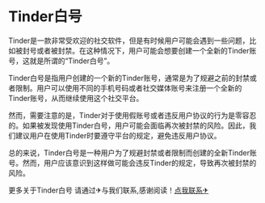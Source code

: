 # Tinder白号

Tinder是一款非常受欢迎的社交软件，但是有时候用户可能会遇到一些问题，比如被封号或者被封禁。在这种情况下，用户可能会想要创建一个全新的Tinder账号，这就是所谓的“Tinder白号”。

Tinder白号是指用户创建的一个新的Tinder账号，通常是为了规避之前的封禁或者限制。用户可以使用不同的手机号码或者社交媒体账号来注册一个全新的Tinder账号，从而继续使用这个社交平台。

然而，需要注意的是，Tinder对于使用假账号或者违反用户协议的行为是零容忍的。如果被发现使用Tinder白号，用户可能会面临再次被封禁的风险。因此，我们建议用户在使用Tinder时要遵守平台的规定，避免违反用户协议。

总的来说，Tinder白号是一种用户为了规避封禁或者限制而创建的全新Tinder账号。然而，用户应该意识到这样做可能会违反Tinder的规定，导致再次被封禁的风险。

更多关于Tinder白号 请通过✈与我们联系,感谢阅读！[点我联系✈](https://u.G208.com)